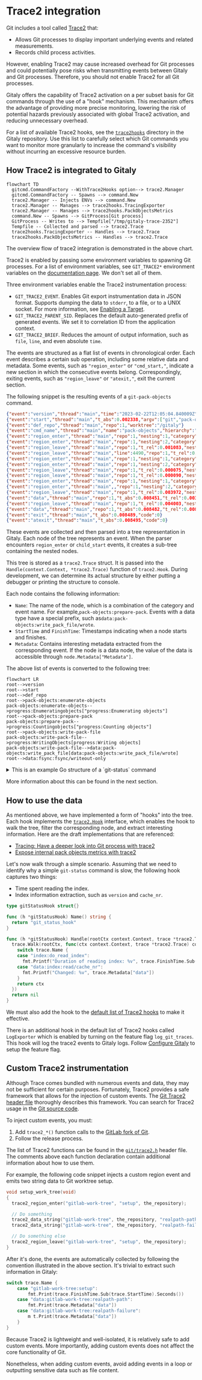 # Trace2 integration

Git includes a tool called [Trace2](https://git-scm.com/docs/api-trace2) that:

- Allows Git processes to display important underlying events and related
  measurements.
- Records child process activities.

However, enabling Trace2 may cause increased overhead for Git processes and could
potentially pose risks when transmitting events between Gitaly and Git processes.
Therefore, you should not enable Trace2 for all Git processes.

Gitaly offers the capability of Trace2 activation on a per subset basis for Git
commands through the use of a "hook" mechanism. This mechanism offers the
advantage of providing more precise monitoring, lowering the risk of potential
hazards previously associated with global Trace2 activation, and reducing
unnecessary overhead.

For a list of available Trace2 hooks, see the
[`trace2hooks`](https://gitlab.com/gitlab-org/gitaly/-/tree/master/internal/git/trace2hooks)
directory in the Gitaly repository. Use this list to carefully select which Git
commands you want to monitor more granularly to increase the command's
visibility without incurring an excessive resource burden.

## How Trace2 is integrated to Gitaly

```mermaid
flowchart TD
  gitcmd.CommandFactory --WithTrace2Hooks option--> trace2.Manager
  gitcmd.CommandFactory -- Spawns --> command.New
  trace2.Manager -- Injects ENVs --> command.New
  trace2.Manager -- Manages --> trace2hooks.TracingExporter
  trace2.Manager -- Manages --> trace2hooks.PackObjectsMetrics
  command.New -- Spawns --> GitProcess[Git process]
  GitProcess -- Writes to --> Tempfile["/tmp/gitaly-trace-2352"]
  Tempfile -- Collected and parsed --> trace2.Trace
  trace2hooks.TracingExporter -- Handles --> trace2.Trace
  trace2hooks.PackObjectsMetrics -- Handles --> trace2.Trace
```

The overview flow of trace2 integration is demonstrated in the above chart.

Trace2 is enabled by passing some environment variables to spawning Git
processes. For a list of environment variables, see `GIT_TRACE2*` environment
variables on the [documentation page](https://git-scm.com/docs/api-trace2).
We don't set all of them.

Three environment variables enable the Trace2 instrumentation process:

- `GIT_TRACE2_EVENT`. Enables Git export instrumentation data in JSON format.
  Supports dumping the data to `stderr`, to a file, or to a UNIX socket. For
  more information,
  see [Enabling a Target](https://git-scm.com/docs/api-trace2#_enabling_a_target).
- `GIT_TRACE2_PARENT_SID`. Replaces the default auto-generated prefix of
  generated events. We set it to correlation ID from the application context.
- `GIT_TRACE2_BRIEF`. Reduces the amount of output information, such
  as `file`, `line`, and even absolute `time`.

The events are structured as a flat list of events in chronological order. Each
event describes a certain sub operation, including some relative data and
metadata. Some events, such as `"region_enter"` or `"cmd_start,"`, indicate a new
section in which the consecutive events belong. Correspondingly, exiting events,
such as `"region_leave"` or `"atexit,"`, exit the current section.

The following snippet is the resulting events of a `git-pack-objects` command.

```json
{"event":"version","thread":"main","time":"2023-02-22T12:05:04.840009Z", "evt":"3","exe":"2.39.1"}
{"event":"start","thread":"main","t_abs":0.002338,"argv":["git","pack-objects","toon","--compression=0"]}
{"event":"def_repo","thread":"main","repo":1,"worktree":"/gitaly"}
{"event":"cmd_name","thread":"main","name":"pack-objects","hierarchy":"pack-objects"}
{"event":"region_enter","thread":"main","repo":1,"nesting":1,"category":"pack-objects","label":"enumerate-objects"}
{"event":"region_enter","thread":"main","repo":1,"nesting":2,"category":"progress","label":"Enumerating objects"}
{"event":"region_leave","thread":"main","repo":1,"t_rel":0.001083,"nesting":2,"category":"progress","label":"Enumerating objects"}
{"event":"region_leave","thread":"main","line":4490,"repo":1,"t_rel":0.001435,"nesting":1,"category":"pack-objects","label":"enumerate-objects"}
{"event":"region_enter","thread":"main","repo":1,"nesting":1,"category":"pack-objects","label":"prepare-pack"}
{"event":"region_enter","thread":"main","repo":1,"nesting":2,"category":"progress","label":"Counting objects"}
{"event":"region_leave","thread":"main","repo":1,"t_rel":0.000075,"nesting":2,"category":"progress","label":"Counting objects"}
{"event":"region_leave","thread":"main","repo":1,"t_rel":0.000090,"nesting":1,"category":"pack-objects","label":"prepare-pack"}
{"event":"region_enter","thread":"main","repo":1,"nesting":1,"category":"pack-objects","label":"write-pack-file"}
{"event":"region_enter","thread":"main",,"repo":1,"nesting":2,"category":"progress","label":"Writing objects"}
{"event":"region_leave","thread":"main","repo":1,"t_rel":0.003972,"nesting":2,"category":"progress","label":"Writing objects"}
{"event":"data","thread":"main","repo":1,"t_abs":0.008451,"t_rel":0.003996,"nesting":2,"category":"pack-objects","key":"write_pack_file/wrote","value":"1"}
{"event":"region_leave","thread":"main","repo":1,"t_rel":0.004003,"nesting":1,"category":"pack-objects","label":"write-pack-file"}
{"event":"data","thread":"main","repo":1,"t_abs":0.008482,"t_rel":0.008482,"nesting":1,"category":"fsync","key":"fsync/writeout-only","value":"2"}
{"event":"exit","thread":"main","t_abs":0.008489,"code":0}
{"event":"atexit","thread":"main","t_abs":0.008495,"code":0}
```

These events are collected and then parsed into a tree representation in Gitaly.
Each node of the tree represents an event. When the parser
encounters `region_enter` or `child_start` events, it creates a sub-tree containing
the nested nodes.

This tree is stored as a `trace2.Trace` struct. It is passed
into the `Handle(context.Context, *trace2.Trace)` function of `trace2.Hook`.
During development, we can determine its actual structure by either putting a
debugger or printing the structure to console.

Each node contains the following information:

- `Name`: The name of the node, which is a combination of the category and event
  name. For example,`pack-objects:prepare-pack`. Events with a data type have a
  special prefix, such as`data:pack-objects:write_pack_file/wrote`.
- `StartTime` and `FinishTime`: Timestamps indicating when a node starts and
  finishes.
- `Metadata`: Contains interesting metadata extracted from the corresponding
  event. If the node is a data node, the value of the data is accessible
  through `node.Metadata["Metadata"]`.

The above list of events is converted to the following tree:

```mermaid
flowchart LR
root-->version
root-->start
root-->def_repo
root-->pack-objects:enumerate-objects
pack-objects:enumerate-objects-->progress:Enumeratingobjects["progress:Enumerating objects"]
root-->pack-objects:prepare-pack
pack-objects:prepare-pack-->progress:Countingobjects["progress:Counting objects"]
root-->pack-objects:write-pack-file
pack-objects:write-pack-file-->progress:WritingObjects[progress:Writing objects]
pack-objects:write-pack-file-->data:pack-objects:write_pack_file[data:pack-objects:write_pack_file/wrote]
root-->data:fsync:fsync/writeout-only
```

<details>
<summary>This is an example Go structure of a `git-status` command</summary>

```plaintext
(*trace2.Trace)(0x1400031e2d0)({
 Name: (string) (len=4) "root",
 StartTime: (time.Time) 2023-02-21 08:10:10.668546 +0000 UTC,
 FinishTime: (time.Time) 2023-02-21 08:10:10.687877 +0000 UTC,
 Metadata: (map[string]string) (len=1) {
  (string) (len=4) "code": (string) (len=1) "0"
 },
 Children: ([]*trace2.Trace) (len=13 cap=16) {
  (*trace2.Trace)(0x1400031e360)({
   Name: (string) (len=7) "version",
   StartTime: (time.Time) 2023-02-21 08:10:10.668546 +0000 UTC,
   FinishTime: (time.Time) 2023-02-21 08:10:10.668546 +0000 UTC,
   Metadata: (map[string]string) <nil>,
  }),
  (*trace2.Trace)(0x1400031e3f0)({
   Name: (string) (len=5) "start",
   StartTime: (time.Time) 2023-02-21 08:10:10.668546 +0000 UTC,
   FinishTime: (time.Time) 2023-02-21 08:10:10.668546 +0000 UTC,
   Metadata: (map[string]string) (len=1) {
    (string) (len=4) "argv": (string) (len=10) "git status"
   },
  }),
  (*trace2.Trace)(0x1400031e480)({
   Name: (string) (len=8) "def_repo",
   StartTime: (time.Time) 2023-02-21 08:10:10.668546 +0000 UTC,
   FinishTime: (time.Time) 2023-02-21 08:10:10.668546 +0000 UTC,
   Metadata: (map[string]string) <nil>,
  }),
  (*trace2.Trace)(0x1400031e510)({
   Name: (string) (len=19) "index:do_read_index",
   StartTime: (time.Time) 2023-02-21 08:10:10.668546 +0000 UTC,
   FinishTime: (time.Time) 2023-02-21 08:10:10.668546 +0000 UTC,
   Metadata: (map[string]string) (len=1) {
    (string) (len=3) "msg": (string) (len=10) ".git/index"
   },
   Children: ([]*trace2.Trace) (len=3 cap=4) {
    (*trace2.Trace)(0x1400031e5a0)({
     Name: (string) (len=15) "cache_tree:read",
     StartTime: (time.Time) 2023-02-21 08:10:10.668546 +0000 UTC,
     FinishTime: (time.Time) 2023-02-21 08:10:10.668546 +0000 UTC,
    }),
    (*trace2.Trace)(0x1400031e630)({
     Name: (string) (len=23) "data:index:read/version",
     StartTime: (time.Time) 2023-02-21 08:10:10.668546 +0000 UTC,
     FinishTime: (time.Time) 2023-02-21 08:10:10.668546 +0000 UTC,
     Metadata: (map[string]string) (len=1) {
      (string) (len=4) "data": (string) (len=1) "2"
     },
    }),
    (*trace2.Trace)(0x1400031e750)({
     Name: (string) (len=24) "data:index:read/cache_nr",
     StartTime: (time.Time) 2023-02-21 08:10:10.668546 +0000 UTC,
     FinishTime: (time.Time) 2023-02-21 08:10:10.668546 +0000 UTC,
     Metadata: (map[string]string) (len=1) {
      (string) (len=4) "data": (string) (len=4) "1585"
     },
    })
   },
   Depth: (int) 1
  }),
  (*trace2.Trace)(0x1400031e870)({
   Name: (string) (len=22) "progress:Refresh index",
   StartTime: (time.Time) 2023-02-21 08:10:10.668546 +0000 UTC,
   FinishTime: (time.Time) 2023-02-21 08:10:10.668546 +0000 UTC,
   Children: ([]*trace2.Trace) (len=3 cap=4) {
    (*trace2.Trace)(0x1400031e900)({
     Name: (string) (len=13) "index:preload",
     StartTime: (time.Time) 2023-02-21 08:10:10.668546 +0000 UTC,
     FinishTime: (time.Time) 2023-02-21 08:10:10.668546 +0000 UTC,
    }),
    (*trace2.Trace)(0x1400031e990)({
     Name: (string) (len=13) "index:refresh",
     StartTime: (time.Time) 2023-02-21 08:10:10.668546 +0000 UTC,
     FinishTime: (time.Time) 2023-02-21 08:10:10.668546 +0000 UTC,
    }),
    (*trace2.Trace)(0x1400031ea20)({
    ,
     Name: (string) (len=27) "data:progress:total_objects",
     StartTime: (time.Time) 2023-02-21 08:10:10.668546 +0000 UTC,
     FinishTime: (time.Time) 2023-02-21 08:10:10.668546 +0000 UTC,
     Metadata: (map[string]string) (len=1) {
      (string) (len=4) "data": (string) (len=4) "1585"
     },
    })
   },
  }),
  (*trace2.Trace)(0x1400031eb40)({
   Name: (string) (len=16) "status:worktrees",
   StartTime: (time.Time) 2023-02-21 08:10:10.668546 +0000 UTC,
   FinishTime: (time.Time) 2023-02-21 08:10:10.668546 +0000 UTC,
   Metadata: (map[string]string) <nil>,
   Children: ([]*trace2.Trace) (len=2 cap=2) {
    (*trace2.Trace)(0x1400031ebd0)({
     Name: (string) (len=10) "diff:setup",
     StartTime: (time.Time) 2023-02-21 08:10:10.668546 +0000 UTC,
     FinishTime: (time.Time) 2023-02-21 08:10:10.668546 +0000 UTC,
    }),
    (*trace2.Trace)(0x1400031ec60)({
     Name: (string) (len=24) "diff:write back to queue",
     StartTime: (time.Time) 2023-02-21 08:10:10.668546 +0000 UTC,
     FinishTime: (time.Time) 2023-02-21 08:10:10.668546 +0000 UTC,
    })
   },
  }),
  (*trace2.Trace)(0x1400031ecf0)({
   Name: (string) (len=12) "status:index",
   StartTime: (time.Time) 2023-02-21 08:10:10.668546 +0000 UTC,
   FinishTime: (time.Time) 2023-02-21 08:10:10.668546 +0000 UTC,
   Metadata: (map[string]string) <nil>,
   Children: ([]*trace2.Trace) (len=3 cap=4) {
    (*trace2.Trace)(0x1400031ed80)({
     Name: (string) (len=25) "unpack_trees:unpack_trees",
     StartTime: (time.Time) 2023-02-21 08:10:10.668546 +0000 UTC,
     FinishTime: (time.Time) 2023-02-21 08:10:10.668546 +0000 UTC,
    }),
    (*trace2.Trace)(0x1400031ee10)({
     Name: (string) (len=10) "diff:setup",
     StartTime: (time.Time) 2023-02-21 08:10:10.668546 +0000 UTC,
     FinishTime: (time.Time) 2023-02-21 08:10:10.668546 +0000 UTC,
     Metadata: (map[string]string) <nil>,
    }),
    (*trace2.Trace)(0x1400031eea0)({
     Name: (string) (len=24) "diff:write back to queue",
     StartTime: (time.Time) 2023-02-21 08:10:10.668546 +0000 UTC,
     FinishTime: (time.Time) 2023-02-21 08:10:10.668546 +0000 UTC,
    })
   },
  }),
  (*trace2.Trace)(0x1400031ef30)({
   Name: (string) (len=16) "status:untracked",
   StartTime: (time.Time) 2023-02-21 08:10:10.668546 +0000 UTC,
   FinishTime: (time.Time) 2023-02-21 08:10:10.668546 +0000 UTC,
   Children: ([]*trace2.Trace) (len=1 cap=1) {
    (*trace2.Trace)(0x1400031efc0)({
     Name: (string) (len=18) "dir:read_directory",
     StartTime: (time.Time) 2023-02-21 08:10:10.668546 +0000 UTC,
     FinishTime: (time.Time) 2023-02-21 08:10:10.668546 +0000 UTC,
    })
   },
  }),
  (*trace2.Trace)(0x1400031f050)({
   Name: (string) (len=25) "data:status:count/changed",
   StartTime: (time.Time) 2023-02-21 08:10:10.668546 +0000 UTC,
   FinishTime: (time.Time) 2023-02-21 08:10:10.668546 +0000 UTC,
   Metadata: (map[string]string) (len=1) {
    (string) (len=4) "data": (string) (len=1) "0"
   },
  }),
  (*trace2.Trace)(0x1400031f170)({
   Name: (string) (len=27) "data:status:count/untracked",
   StartTime: (time.Time) 2023-02-21 08:10:10.668546 +0000 UTC,
   FinishTime: (time.Time) 2023-02-21 08:10:10.668546 +0000 UTC,
   Metadata: (map[string]string) (len=1) {
    (string) (len=4) "data": (string) (len=1) "1"
   },
  }),
  (*trace2.Trace)(0x1400031f290)({
   Name: (string) (len=25) "data:status:count/ignored",
   StartTime: (time.Time) 2023-02-21 08:10:10.668546 +0000 UTC,
   FinishTime: (time.Time) 2023-02-21 08:10:10.668546 +0000 UTC,
   Metadata: (map[string]string) (len=1) {
    (string) (len=4) "data": (string) (len=1) "0"
   },
  }),
  (*trace2.Trace)(0x1400031f3b0)({
   Name: (string) (len=12) "status:print",
   StartTime: (time.Time) 2023-02-21 08:10:10.668546 +0000 UTC,
   FinishTime: (time.Time) 2023-02-21 08:10:10.668546 +0000 UTC,
   Metadata: (map[string]string) <nil>,
  }),
  (*trace2.Trace)(0x1400031f440)({
   Name: (string) (len=35) "data_json:traverse_trees:statistics",
   StartTime: (time.Time) 2023-02-21 08:10:10.668546 +0000 UTC,
   FinishTime: (time.Time) 2023-02-21 08:10:10.668546 +0000 UTC,
   Metadata: (map[string]string) (len=1) {
    (string) (len=4) "data": (string) (len=55) "{\"traverse_trees_count\":1,\"traverse_trees_max_depth\":1}"
   },
  })
 },
}
```

</details>

More information about this can be found in the next section.

## How to use the data

As mentioned above, we have implemented a form of "hooks" into the tree. Each
hook implements
the [`trace2.Hook`](https://gitlab.com/gitlab-org/gitaly/-/blob/d15b9c84faee3eb178e7c7d9360832f26d4107a2/internal/git/trace2/hook.go#L6-6)
interface, which enables the hook to walk the tree, filter the corresponding
node, and extract interesting information. Here are the draft implementations
that are referenced:

- [Tracing: Have a deeper look into Git process with trace2](https://gitlab.com/gitlab-org/gitaly/-/merge_requests/5441/diffs)
- [Expose internal pack objects metrics with trace2](https://gitlab.com/gitlab-org/gitaly/-/merge_requests/5442/diffs)

Let's now walk through a simple scenario. Assuming that we need to identify why
a simple `git-status` command is slow, the following hook captures two things:

- Time spent reading the index.
- Index information extraction, such as `version` and `cache_nr`.

```go
type gitStatusHook struct{}

func (h *gitStatusHook) Name() string {
  return "git_status_hook"
}

func (h *gitStatusHook) Handle(rootCtx context.Context, trace *trace2.Trace) error {
  trace.Walk(rootCtx, func(ctx context.Context, trace *trace2.Trace) context.Context {
    switch trace.Name {
    case "index:do_read_index":
      fmt.Printf("Duration of reading index: %v", trace.FinishTime.Sub(trace.StartTime))
    case "data:index:read/cache_nr":
      fmt.Printf("Changed: %v", trace.Metadata["data"])
    }
    return ctx
  })
  return nil
}
```

We must also add the hook to the
[default list of Trace2 hooks](https://gitlab.com/gitlab-org/gitaly/-/blob/d15b9c84faee3eb178e7c7d9360832f26d4107a2/internal/git/command_factory.go#L90-99)
to make it effective.

There is an additional hook in the default list of Trace2 hooks called `LogExporter` which is enabled by turning on the feature flag `log_git_traces`. This hook will log the trace2 events to Gitaly logs. 
Follow [Configure Gitaly](https://docs.gitlab.com/ee/administration/gitaly/configure_gitaly.html) to setup the feature flag.

## Custom Trace2 instrumentation

Although Trace comes bundled with numerous events and data, they may not be
sufficient for certain purposes. Fortunately, Trace2 provides a safe framework
that allows for the injection of custom events.
The [Git Trace2 header file](https://github.com/git/git/blob/9857273be005833c71e2d16ba48e193113e12276/trace2.h#L43)
thoroughly describes this framework. You can search for Trace2 usage in
the [Git source code](https://github.com/search?q=repo%3Agit%2Fgit+trace2_data&type=code).

To inject custom events, you must:

1. Add `trace2_*()` function calls to the
   [GitLab fork of Git](https://gitlab.com/gitlab-org/git.git).
1. Follow the release process.

The list of Trace2 functions can be found in the
[`git/trace2.h`](https://github.com/git/git/blob/9857273be005833c71e2d16ba48e193113e12276/trace2.h#L43)
header file. The comments above each function declaration contain additional
information about how to use them.

For example, the following code snippet injects a custom region event and emits
two string data to Git worktree setup.

```c
void setup_work_tree(void)
{
  trace2_region_enter("gitlab-work-tree", "setup", the_repository);

  // Do something
  trace2_data_string("gitlab-work-tree", the_repository, "realpath-path", tmp_original_cwd);
  trace2_data_string("gitlab-work-tree", the_repository, "realpath-failure", strerror(errno));

  // Do something else
  trace2_region_leave("gitlab-work-tree", "setup", the_repository);
}
```

After it's done, the events are automatically collected by following the
convention illustrated in the above section. It's trivial to extract such
information in Gitaly:

```go
switch trace.Name {
    case "gitlab-work-tree:setup":
        fmt.Print(trace.FinishTime.Sub(trace.StartTime).Seconds())
    case "data:gitlab-work-tree:realpath-path":
        fmt.Print(trace.Metadata["data"])
    case "data:gitlab-work-tree:realpath-failure":
        m t.Print(trace.Metadata["data"])
    }
}
```

Because Trace2 is lightweight and well-isolated, it is relatively safe to add
custom events. More importantly, adding custom events does not affect the
core functionality of Git.

Nonetheless, when adding custom events, avoid adding events in a loop or outputting
sensitive data such as file content.
